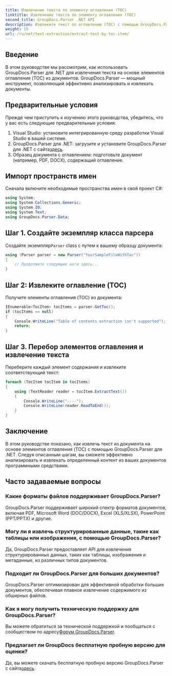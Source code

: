 ```yaml
---
title: Извлечение текста по элементу оглавления (TOC)
linktitle: Извлечение текста по элементу оглавления (TOC)
second_title: GroupDocs.Parser .NET API
description: Извлеките текст по оглавлению (TOC) с помощью GroupDocs.Parser для .NET. Изучите эффективные методы анализа документов для извлечения структурированных данных.
weight: 15
url: /ru/net/text-extraction/extract-text-by-toc-item/
---
```

## Введение
В этом руководстве мы рассмотрим, как использовать GroupDocs.Parser для .NET для извлечения текста на основе элементов оглавления (TOC) из документов. GroupDocs.Parser — мощный инструмент, позволяющий эффективно анализировать и извлекать документы.
## Предварительные условия
Прежде чем приступить к изучению этого руководства, убедитесь, что у вас есть следующие предварительные условия:
1. Visual Studio: установите интегрированную среду разработки Visual Studio в вашей системе.
2.  GroupDocs.Parser для .NET: загрузите и установите GroupDocs.Parser для .NET с сайта[здесь](https://releases.groupdocs.com/parser/net/).
3. Образец документа с оглавлением: подготовьте документ (например, PDF, DOCX), содержащий оглавление.

## Импорт пространств имен
Сначала включите необходимые пространства имен в свой проект C#:
```csharp
using System;
using System.Collections.Generic;
using System.IO;
using System.Text;
using GroupDocs.Parser.Data;
```
## Шаг 1. Создайте экземпляр класса парсера
 Создайте экземпляр`Parser` class с путем к вашему образцу документа:
```csharp
using (Parser parser = new Parser("YourSampleFileWithToc"))
{
    // Продолжите следующие шаги здесь...
}
```
## Шаг 2: Извлеките оглавление (TOC)
Получите элементы оглавления (TOC) из документа:
```csharp
IEnumerable<TocItem> tocItems = parser.GetToc();
if (tocItems == null)
{
    Console.WriteLine("Table of contents extraction isn't supported");
    return;
}
```
## Шаг 3. Перебор элементов оглавления и извлечение текста
Переберите каждый элемент содержания и извлеките соответствующий текст:
```csharp
foreach (TocItem tocItem in tocItems)
{
    using (TextReader reader = tocItem.ExtractText())
    {
        Console.WriteLine("----");
        Console.WriteLine(reader.ReadToEnd());
    }
}
```

## Заключение
В этом руководстве показано, как извлечь текст из документа на основе элементов оглавления (TOC) с помощью GroupDocs.Parser для .NET. Следуя описанным шагам, вы сможете эффективно анализировать и извлекать определенный контент из ваших документов программными средствами.

## Часто задаваемые вопросы
### Какие форматы файлов поддерживает GroupDocs.Parser?
GroupDocs.Parser поддерживает широкий спектр форматов документов, включая PDF, Microsoft Word (DOC/DOCX), Excel (XLS/XLSX), PowerPoint (PPT/PPTX) и другие.
### Могу ли я извлечь структурированные данные, такие как таблицы или изображения, с помощью GroupDocs.Parser?
Да, GroupDocs.Parser предоставляет API для извлечения структурированных данных, таких как таблицы, изображения и метаданные, из различных типов документов.
### Подходит ли GroupDocs.Parser для больших документов?
GroupDocs.Parser оптимизирован для эффективной обработки больших документов, обеспечивая плавное извлечение содержимого из обширных файлов.
### Как я могу получить техническую поддержку для GroupDocs.Parser?
 Вы можете обратиться за технической поддержкой и пообщаться с сообществом по адресу[Форум GroupDocs.Parser](https://forum.groupdocs.com/c/parser/17).
### Предлагает ли GroupDocs бесплатную пробную версию для оценки?
Да, вы можете скачать бесплатную пробную версию GroupDocs.Parser с сайта[здесь](https://releases.groupdocs.com/).